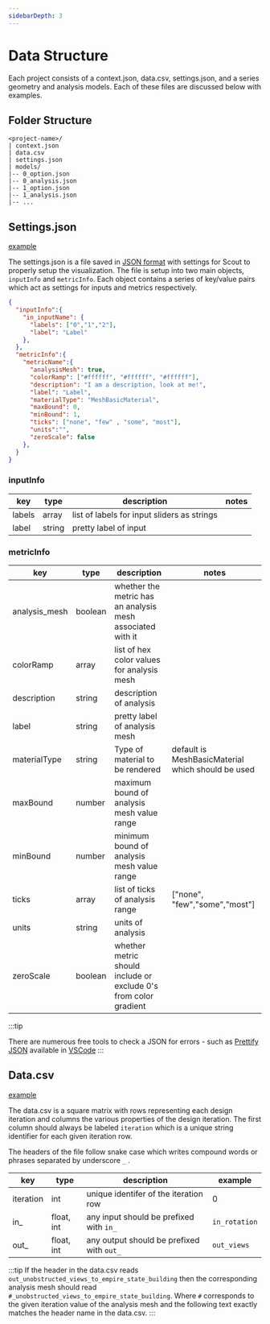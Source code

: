 ```yaml
---
sidebarDepth: 3
---
```



# Data Structure

Each project consists of a context.json, data.csv, settings.json, and a series geometry and analysis models. Each of these files are discussed below with examples.

## Folder Structure

```
<project-name>/
| context.json
| data.csv
| settings.json
| models/
|-- 0_option.json
|-- 0_analysis.json
|-- 1_option.json
|-- 1_analysis.json
|-- ...
```


## Settings.json 

<a href="https://github.com/kpfdev/scout-docs/blob/master/src/documentation/files/settings.json" download target="_blank">example</a>

The settings.json is a file saved in [JSON format](https://developer.mozilla.org/en-US/docs/Learn/JavaScript/Objects/JSON) with settings for Scout to properly setup the visualization. The file is setup into two main objects, `inputInfo` and `metricInfo`. Each object contains a series of key/value pairs which act as settings for inputs and metrics respectively.

```JSON
{
  "inputInfo":{
    "in_inputName": {
      "labels": ["0","1","2"],
      "label": "Label"
    },
  },
  "metricInfo":{
    "metricName":{
      "analysisMesh": true,
      "colorRamp": ["#ffffff", "#ffffff", "#ffffff"],
      "description": "I am a description, look at me!",
      "label": "Label",
      "materialType": "MeshBasicMaterial",
      "maxBound": 0,
      "minBound": 1,
      "ticks": ["none", "few" , "some", "most"],
      "units":"",
      "zeroScale": false
    },
  }
}

```

### inputInfo

| key | type   | description                                 | notes |
|----------|--------|---------------------------------------------|-------|
| labels   | array  | list of labels for input sliders as strings |       |
| label    | string | pretty label of input                       |       |


### metricInfo

| key           | type    | description                                                | notes                                             |
|---------------|---------|------------------------------------------------------------|---------------------------------------------------|
| analysis_mesh | boolean | whether the metric has an analysis mesh associated with it |                                                   |
| colorRamp     | array   | list of hex color values for analysis mesh                 |                                                   |
| description   | string  | description of analysis                                    |                                                   |
| label         | string  | pretty label of analysis mesh                              |                                                   |
| materialType  | string  | Type of material to be rendered                            | default is MeshBasicMaterial which should be used |
| maxBound      | number  | maximum bound of analysis mesh value range                 |                                                   |
| minBound      | number  | minimum bound of analysis mesh value range                 |                                                   |
| ticks         | array   | list of ticks of analysis range                            | ["none", "few","some","most"]                     |
| units         | string  | units of analysis                                          |                                                   |
| zeroScale     | boolean | whether metric should include or exclude 0's from color gradient |                                             |


:::tip

There are numerous free tools to check a JSON for errors - such as [Prettify JSON](https://marketplace.visualstudio.com/items?itemName=mohsen1.prettify-json) available in [VSCode](https://code.visualstudio.com/)
:::

## Data.csv 

<a href="https://github.com/kpfdev/scout-docs/blob/master/src/documentation/files/data.csv" download target="_blank">example</a>

The data.csv is a square matrix with rows representing each design iteration and columns the various properties of the design iteration. The first column should always be labeled `iteration` which is a unique string identifier for each given iteration row. 

The headers of the file follow snake case which writes compound words or phrases separated  by underscore `_` . 

| key | type | description | example |
| ----| -----|-------------|-------|
| iteration | int | unique identifer of the iteration row | 0 |
| in_ | float, int | any input should be prefixed with `in_` | `in_rotation` |  
| out_ | float, int | any output should be prefixed with `out_` | `out_views` |

:::tip
If the header in the data.csv reads `out_unobstructed_views_to_empire_state_building` then the corresponding analysis mesh should read `#_unobstructed_views_to_empire_state_building`. Where `#` corresponds to the given iteration value of the analysis mesh and the following text exactly matches the header name in the data.csv.
:::